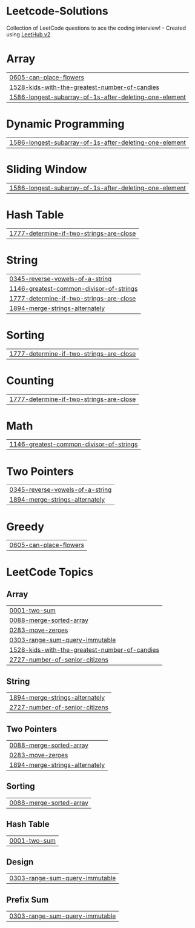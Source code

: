 # Leetcode-Solutions
Collection of LeetCode questions to ace the coding interview! - Created using [LeetHub v2](https://github.com/arunbhardwaj/LeetHub-2.0)


# Array
|  |
| ------- |
| [0605-can-place-flowers](https://github.com/prathna06/Leetcode-Solutions/tree/master/0605-can-place-flowers) |
| [1528-kids-with-the-greatest-number-of-candies](https://github.com/prathna06/Leetcode-Solutions/tree/master/1528-kids-with-the-greatest-number-of-candies) |
| [1586-longest-subarray-of-1s-after-deleting-one-element](https://github.com/prathna06/Leetcode-Solutions/tree/master/1586-longest-subarray-of-1s-after-deleting-one-element) |
# Dynamic Programming
|  |
| ------- |
| [1586-longest-subarray-of-1s-after-deleting-one-element](https://github.com/prathna06/Leetcode-Solutions/tree/master/1586-longest-subarray-of-1s-after-deleting-one-element) |
# Sliding Window
|  |
| ------- |
| [1586-longest-subarray-of-1s-after-deleting-one-element](https://github.com/prathna06/Leetcode-Solutions/tree/master/1586-longest-subarray-of-1s-after-deleting-one-element) |
# Hash Table
|  |
| ------- |
| [1777-determine-if-two-strings-are-close](https://github.com/prathna06/Leetcode-Solutions/tree/master/1777-determine-if-two-strings-are-close) |
# String
|  |
| ------- |
| [0345-reverse-vowels-of-a-string](https://github.com/prathna06/Leetcode-Solutions/tree/master/0345-reverse-vowels-of-a-string) |
| [1146-greatest-common-divisor-of-strings](https://github.com/prathna06/Leetcode-Solutions/tree/master/1146-greatest-common-divisor-of-strings) |
| [1777-determine-if-two-strings-are-close](https://github.com/prathna06/Leetcode-Solutions/tree/master/1777-determine-if-two-strings-are-close) |
| [1894-merge-strings-alternately](https://github.com/prathna06/Leetcode-Solutions/tree/master/1894-merge-strings-alternately) |
# Sorting
|  |
| ------- |
| [1777-determine-if-two-strings-are-close](https://github.com/prathna06/Leetcode-Solutions/tree/master/1777-determine-if-two-strings-are-close) |
# Counting
|  |
| ------- |
| [1777-determine-if-two-strings-are-close](https://github.com/prathna06/Leetcode-Solutions/tree/master/1777-determine-if-two-strings-are-close) |
# Math
|  |
| ------- |
| [1146-greatest-common-divisor-of-strings](https://github.com/prathna06/Leetcode-Solutions/tree/master/1146-greatest-common-divisor-of-strings) |
# Two Pointers
|  |
| ------- |
| [0345-reverse-vowels-of-a-string](https://github.com/prathna06/Leetcode-Solutions/tree/master/0345-reverse-vowels-of-a-string) |
| [1894-merge-strings-alternately](https://github.com/prathna06/Leetcode-Solutions/tree/master/1894-merge-strings-alternately) |
# Greedy
|  |
| ------- |
| [0605-can-place-flowers](https://github.com/prathna06/Leetcode-Solutions/tree/master/0605-can-place-flowers) |
<!---LeetCode Topics Start-->
# LeetCode Topics
## Array
|  |
| ------- |
| [0001-two-sum](https://github.com/prathna06/Leetcode-Solutions/tree/master/0001-two-sum) |
| [0088-merge-sorted-array](https://github.com/prathna06/Leetcode-Solutions/tree/master/0088-merge-sorted-array) |
| [0283-move-zeroes](https://github.com/prathna06/Leetcode-Solutions/tree/master/0283-move-zeroes) |
| [0303-range-sum-query-immutable](https://github.com/prathna06/Leetcode-Solutions/tree/master/0303-range-sum-query-immutable) |
| [1528-kids-with-the-greatest-number-of-candies](https://github.com/prathna06/Leetcode-Solutions/tree/master/1528-kids-with-the-greatest-number-of-candies) |
| [2727-number-of-senior-citizens](https://github.com/prathna06/Leetcode-Solutions/tree/master/2727-number-of-senior-citizens) |
## String
|  |
| ------- |
| [1894-merge-strings-alternately](https://github.com/prathna06/Leetcode-Solutions/tree/master/1894-merge-strings-alternately) |
| [2727-number-of-senior-citizens](https://github.com/prathna06/Leetcode-Solutions/tree/master/2727-number-of-senior-citizens) |
## Two Pointers
|  |
| ------- |
| [0088-merge-sorted-array](https://github.com/prathna06/Leetcode-Solutions/tree/master/0088-merge-sorted-array) |
| [0283-move-zeroes](https://github.com/prathna06/Leetcode-Solutions/tree/master/0283-move-zeroes) |
| [1894-merge-strings-alternately](https://github.com/prathna06/Leetcode-Solutions/tree/master/1894-merge-strings-alternately) |
## Sorting
|  |
| ------- |
| [0088-merge-sorted-array](https://github.com/prathna06/Leetcode-Solutions/tree/master/0088-merge-sorted-array) |
## Hash Table
|  |
| ------- |
| [0001-two-sum](https://github.com/prathna06/Leetcode-Solutions/tree/master/0001-two-sum) |
## Design
|  |
| ------- |
| [0303-range-sum-query-immutable](https://github.com/prathna06/Leetcode-Solutions/tree/master/0303-range-sum-query-immutable) |
## Prefix Sum
|  |
| ------- |
| [0303-range-sum-query-immutable](https://github.com/prathna06/Leetcode-Solutions/tree/master/0303-range-sum-query-immutable) |
<!---LeetCode Topics End-->